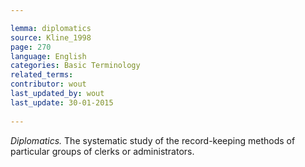 ```yaml
---

lemma: diplomatics
source: Kline_1998
page: 270 
language: English
categories: Basic Terminology
related_terms: 
contributor: wout
last_updated_by: wout
last_update: 30-01-2015
        
---
```


_Diplomatics._ The systematic study of the record-keeping methods of particular groups of clerks or administrators.

